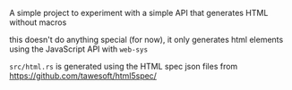 A simple project to experiment with a simple API that generates HTML without macros

this doesn't do anything special (for now), it only generates html elements using the JavaScript API with `web-sys`

`src/html.rs` is generated using the HTML spec json files from https://github.com/tawesoft/html5spec/
